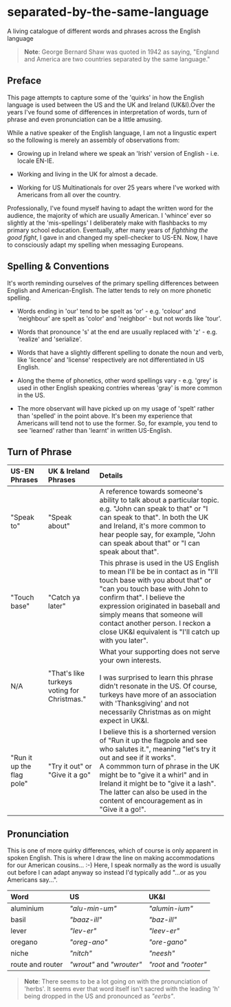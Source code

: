# separated-by-the-same-language
A living catalogue of different words and phrases across the English language 

>**Note**: George Bernard Shaw was quoted in 1942 as saying, "England and America are two countries separated by the same language."

## Preface
This page attempts to capture some of the 'quirks' in how the English language is used between the US and the UK and Ireland (UK&I).Over the years I've found some of differences in interpretation of words, turn of phrase and even pronunciation can be a little amusing. 


While a native speaker of the English language, I am not a lingustic expert so the following is merely an assembly of observations from:

* Growing up in Ireland where we speak an 'Irish' version of English - i.e. locale EN-IE. 

* Working and living in the UK for almost a decade. 

* Working for US Multinationals for over 25 years where I've worked with Americans from all over the country. 

Professionally, I've found myself having to adapt the written word for the audience, the majority of which are usually American. I 'whince' ever so slightly at the 'mis-spellings' I deliberately make with flashbacks to my primary school education. Eventually, after many years of _fighthing the good fight_, I gave in and changed my spell-checker to US-EN. Now, I have to consciously adapt my spelling when messaging Europeans. 


## Spelling & Conventions
It's worth reminding ourselves of the primary spelling differences between English and American-English. The latter tends to rely on more phonetic spelling. 

* Words ending in 'our' tend to be spelt as 'or' - e.g. 'colour' and 'neighbour' are spelt as 'color' and 'neighbor' - but not words like 'tour'.

* Words that pronounce 's' at the end are usually replaced with 'z' - e.g. 'realize' and 'serialize'. 

* Words that have a slightly different spelling to donate the noun and verb, like 'licence' and 'license' respectively are not differentiated in US English. 

* Along the theme of phonetics, other word spellings vary - e.g. 'grey' is used in other English speaking contries whereas 'gray' is more common in the US.

* The more observant will have picked up on my usage of 'spelt' rather than 'spelled' in the point above. It's been my experience that Americans will tend not to use the former. So, for example, you tend to see 'learned' rather than 'learnt' in written US-English. 


## Turn of Phrase 


| US-EN Phrases | UK & Ireland Phrases | Details | 
| :-------- | :--- | :--- |
| "Speak to" | "Speak about" | A reference towards someone's ability to talk about a particular topic. e.g. "John can speak to that" or "I can speak to that".  In both the UK and Ireland, it's more common to hear people say, for example, "John can speak about that" or "I can speak about that". |
| "Touch base" | "Catch ya later" | This phrase is used in the US English to mean I'll be be in contact as in "I'll touch base with you about that" or "can you touch base with John to confirm that". I believe the expression originated in baseball and simply means that someone will contact another person. I reckon a close UK&I equivalent is "I'll catch up with you later".   |
| N/A | "That's like turkeys voting for Christmas." | What your supporting does not serve your own interests. <br><br>I was surprised to learn this phrase didn't resonate in the US. Of course, turkeys have more of an association with 'Thanksgiving' and not necessarily Christmas as on might expect in UK&I. |
| "Run it up the flag pole" | "Try it out" or "Give it a go" | I believe this is a shorterned version of "Run it up the flagpole and see who salutes it.", meaning "let's try it out and see if it works". <br> A commmon turn of phrase in the UK might be to "give it a whirl" and in Ireland it might be to "give it a lash". The latter can also be used in the content of encouragement as in "Give it a go!". |


## Pronunciation 
This is one of more quirky differences, which of course is only apparent in spoken English. This is where I draw the line on making accommodations for our American cousins... :-) Here, I speak normally as the word is usually out before I can adapt anyway so instead I'd typically add "...or as you Americans say...". 



| Word | US | UK&I | 
| :-------- | :--- | :--- |
| aluminium | _"alu-min-um"_ | _"alumin-ium"_ |
| basil | _"baaz-ill"_ | _"baz-ill"_ | 
| lever | _"lev-er"_ | _"leev-er"_ | 
| oregano | _"oreg-ano"_ | _"ore-gano"_ |
| niche | _"nitch"_ | _"neesh"_ | 
| route and router | _"wrout"_ and _"wrouter"_ | _"root_ and _"rooter"_| 


>**Note**: There seems to be a lot going on with the pronunciation of 'herbs'. It seems ever that word itself isn't sacred with the leading 'h' being dropped in the US and pronounced as _"eerbs"_. 